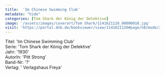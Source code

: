 ```yaml
---
title:  'Im Chinese Swimming Club'
metadate: "hide"
categories: [Tom Shark der König der Detektive]
image: '/assets/images/coverart/Tom Shark/1141621126_00000010.jpg'
visit: 'https://portal.dnb.de/bookviewer/view/1141621126#page/n0/mode/2up'
---
```

Titel: 'Im Chinese Swimming Club' <br>
Serie: 'Tom Shark der König der Detektive' <br>
Jahr: '1930' <br>
AutorIn: 'Pitt Strong' <br>
Band-Nr: '?' <br>
Verlag: ' Verlagshaus Freya'